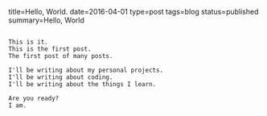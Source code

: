 title=Hello, World.
date=2016-04-01
type=post
tags=blog
status=published
summary=Hello, World
~~~~~~

This is it.
This is the first post.
The first post of many posts.

I'll be writing about my personal projects.
I'll be writing about coding.
I'll be writing about the things I learn.

Are you ready?
I am.
